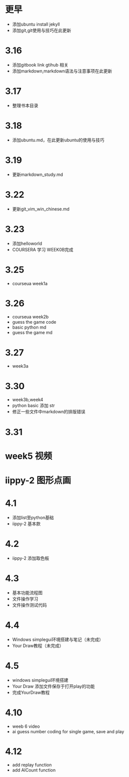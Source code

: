 # 更早
* 添加ubuntu install jekyll
* 添加git,git使用与技巧在此更新

# 3.16
* 添加gitbook link gtihub 相关
* 添加markdown,markdown语法与注意事项在此更新

# 3.17
* 整理书本目录

# 3.18
* 添加ubuntu.md，在此更新ubuntu的使用与技巧

# 3.19
* 更新markdown_study.md

# 3.22 
* 更新git_vim_win_chinese.md

# 3.23
* 添加helloworld
* COURSERA 学习 WEEK0B完成

# 3.25
* courseua week1a

# 3.26
* courseua week2b
* guess the game code
* basic python md
* guess the game md

# 3.27
* week3a

# 3.30
* week3b,week4
* python basic 添加 str
* 修正一些文件中markdown的排版错误

# 3.31
# week5 视频
# iippy-2 图形点画

# 4.1
* 添加list至python基础
* iippy-2 基本款

# 4.2
* iippy-2 添加取色板

# 4.3
* 基本功能流程图
* 文件操作学习
* 文件操作测试代码

# 4.4
* Windows simplegui环境搭建与笔记（未完成）
* Your Draw教程（未完成）

# 4.5
* windows simplegui环境搭建
* Your Draw 添加文件保存于打开play的功能
* 完成YourDraw教程

# 4.10
* weeb 6 video
* ai guess number coding for single game, save and play

# 4.12
* add replay function
* add AICount function
